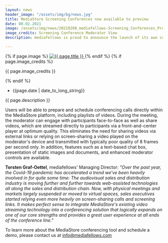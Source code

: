 ```yaml
---
layout: news
header_image: "/assets/img/bg/news.jpg"
title: MediaStore Screening Conferences now available to preview
date: 08.02.2021
image: /assets/img/news/20210208_mediafellows-Screening_Conferences_Press_Release.jpg
image_credits: Screening Conference Moderator View
description: mediafellows is proud to announce the launch of its own conferencing tool, combining the "talking head" video conferencing functionality offered by many software players with the unique ability to stream promo and screener videos directly to participants, leveraging MediaStore's well-established and highly secure multi-bitrate video streaming engine. With this functionality, mediafellows aims to provide those reliant on conferencing technology with an added value unique to MediaStore, resulting in a one-stop tool to personally present exciting content to content buyers in a compelling and technically frictionless manner.

---
```


<div class="row">
    <div class="col-xl-4 col-lg-4 col-md-12">
        <div class="s-details-img mb-30">
          {% if page.image %}
          <a href="{{ page.image }}" class="view">
            <img src="{{ page.image }}" class="border" alt="{{ page.title }}">  
          </a>
          {% endif %}
          {% if page.image_credits %}
          <p>{{ page.image_credits }}</p>
          {% endif %}
        </div>
    </div>
    <div class="col-xl-8 col-lg-8 col-md-12">
        <div class="service-details mb-40">
          <div class="meta-info">
              <ul>
                  <li class="posts-time">{{page.date | date_to_long_string}}</li>
              </ul>
          </div>
          <p>{{ page.description }}</p>
        </div>
    </div>
</div>
<div class="row">
    <div class="col-xl-12 col-lg-12">
        <div class="service-details mb-40">
          <p>
Users will be able to prepare and schedule conferencing calls directly within the MediaStore platform, including playlists of videos. During the meeting, the moderator can engage with participants face-to-face as well as share videos, which are streamed directly to participants via a front-and-center player at optimum quality. This eliminates the need for sharing videos via external links or relying on screen-sharing a video played on the moderator's device and transmitted with typically poor quality of 8 frames per second only. In addition, features such as a text-based chat box, presentation of static images and documents, and enhanced moderator controls are available.
          </p>
          <p>
<strong>Torsten Graf-Oettel</strong>, mediafellows' Managing Director: <i>"Over the past year, the Covid-19 pandemic has accelerated a trend we've been heavily involved in for quite some time: The audiovisual sales and distribution industry is moving further and further towards web-assisted technologies all along the sales and distribution chain. Now, with physical meetings and markets largely suspended or moved to virtual spaces, sales executives started relying even more heavily on screen-sharing calls and screening links. It makes perfect sense to integrate MediaStore's existing video streaming technology into a conferencing solution that logically expands on one of our core strengths and provides a great user experience at all ends of the conference line."</i>
          </p>
          <p>
To learn more about the MediaStore conferencing tool and schedule a demo, please contact us at <a href="mailto:info@mediafellows.com">info@mediafellows.com</a>
          </p>
        </div>
    </div>
</div>
